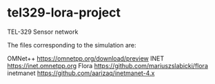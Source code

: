 # tel329-lora-project
TEL-329 Sensor network






The files corresponding to the simulation are:

OMNet++		https://omnetpp.org/download/preview
INET		https://inet.omnetpp.org
Flora		https://github.com/mariuszslabicki/flora
inetmanet	https://github.com/aarizaq/inetmanet-4.x

